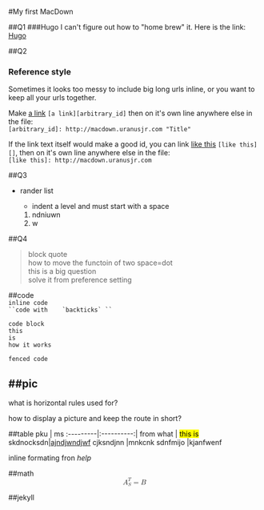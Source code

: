 #My first MacDown



##Q1 
###Hugo
I can't figure out how to "home brew" it. Here is the link: [Hugo](http://www.gohugo.org)  

##Q2
### Reference style
Sometimes it looks too messy to include big long urls inline, or you want to keep all your urls together.  

Make [a link][arbitrary_id] `[a link][arbitrary_id]` then on it's own line anywhere else in the file:  
`[arbitrary_id]: http://macdown.uranusjr.com "Title"`
  
If the link text itself would make a good id, you can link [like this][] `[like this][]`, then on it's own line anywhere else in the file:  
`[like this]: http://macdown.uranusjr.com`  

[arbitrary_id]: http://macdown.uranusjr.com "Title"
[like this]: http://macdown.uranusjr.com


##Q3

* rander list  
	* indent a level and must start with a space  
	
	1. ndniuwn
	2. w 

	
##Q4
>block quote  
>how to move the functoin of two space=dot  
>this is a big question  
>solve it from preference setting

##code  
``inline code``  
```` ``code with	`backticks` `` ````   

	code block  
	this  
	is  
	how it works 

```
fenced code
```



##pic
---
what is horizontal rules used for?  


how to display a picture and keep the route in short?  

##table
pku       | ms
:---------|:----------:|
from what | <mark>this is</mark> 
skdnocksdn|<u>ajndjwndjwf</u>
cjksndjnn |mnkcnk
sdnfmijo  |kjanfwenf

inline formating fron *help*  

##math  
<math display="block">
    <msubsup><mi>A</mi> <mi>S</mi> <mi>T</mi></msubsup>
    <mo>=</mo>
    <mi>B</mi>
</math>

##jekyll
